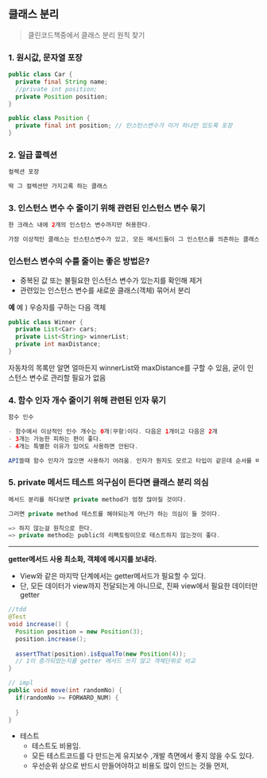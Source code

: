 ## 클래스 분리

>  클린코드책중에서 클래스 분리 원칙 찾기

### 1. 원시값, 문자열 포장

```java
public class Car {
  private final String name;
  //private int position;
  private Position position;
}
```   
```java
public class Position {
  private final int position; // 인스턴스변수가 이거 하나만 있도록 포장 
}
```
### 2. 일급 콜렉션
```java
컬렉션 포장

딱 그 컬렉션만 가지고록 하는 클래스
```
### 3. 인스턴스 변수 수 줄이기 위해 관련된 인스턴스 변수 묶기
```java
한 크래스 내에 2개의 인스턴스 변수까지만 허용한다.

가장 이상적인 클래스는 인스턴스변수가 있고, 모든 메서드들이 그 인스턴스를 의존하는 클래스
```

### **인스턴스 변수의 수를 줄이는 좋은 방법은?**

- 중복된 값 또는 불필요한 인스턴스 변수가 있는지를 확인해 제거
- 관련있는 인스턴스 변수를 새로운 클래스(객체) 묶어서 분리

**예**
예 ) 우승자를 구하는 다음 객체

```java
public class Winner {
  private List<Car> cars;
  private List<String> winnerList;
  private int maxDistance;
}
```

자동차의 목록만 알면 얼마든지 winnerList와 maxDistance를 구할 수 있음, 굳이 인스턴스 변수로 관리할 필요가 없음


### 4. 함수 인자 개수 줄이기 위해 관련된 인자 묶기
```java
함수 인수

- 함수에서 이상적인 인수 개수는 0개(무항)이다. 다음은 1개이고 다음은 2개
- 3개는 가능한 피하는 편이 좋다.
- 4개는 특별한 이유가 있어도 사용하면 안된다.

API쓸때 함수 인자가 많으면 사용하기 어려움. 인자가 뭔지도 모르고 타입이 같은데 순서를 바꿔 호출해 버그가 생길수도 있다.
```
### 5. private 메서드 테스트 의구심이 든다면 클래스 분리 의심
```java
메서드 분리를 하다보면 private method가 엄청 많아질 것이다.

그러면 private method 테스트를 해야되는게 아닌가 하는 의심이 들 것이다.

=> 하지 않는걸 원칙으로 한다.
=> private method는 public의 리팩토링이므로 테스트하지 않는것이 좋다.
```

---
**getter메서드 사용 최소화, 객체에 메시지를 보내라.**
  - View와 같은 마지막 단계에서는 getter메서드가 필요할 수 있다.
  - 단, 모든 데이터가 view까지 전달되는게 아니므로, 진짜 view에서 필요한 데이터만 getter
    
```java
//tdd
@Test
void increase() {
  Position position = new Position(3);
  position.increase();
  
  assertThat(position).isEqualTo(new Position(4));
  // 1이 증가되었는지를 getter 메서드 쓰지 않고 객체단위로 비교 
}

// impl
public void move(int randomNo) {
  if(randomNo >= FORWARD_NUM) {
    
  }
}
```

- 테스트
  - 테스트도 비용임. 
  - 모든 테스트코드를 다 만드는게 유지보수 ,개발 측면에서 좋지 않을 수도 있다.
  - 우선순위 상으로 반드시 만들어야하고 비용도 많이 안드는 것들 먼저, 
    


